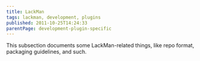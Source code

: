 ```yaml
---
title: LackMan
tags: lackman, development, plugins
published: 2011-10-25T14:24:33
parentPage: development-plugin-specific
---
```


This subsection documents some LackMan-related things, like repo format,
packaging guidelines, and such.
